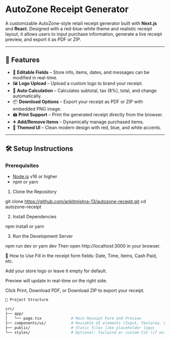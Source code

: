 # AutoZone Receipt Generator

A customizable AutoZone-style retail receipt generator built with **Next.js** and **React**. Designed with a red-blue-white theme and realistic receipt layout, it allows users to input purchase information, generate a live receipt preview, and export it as PDF or ZIP.

---

## 🚀 Features

- 🔧 **Editable Fields** – Store info, items, dates, and messages can be modified in real-time.
- 🖼️ **Logo Upload** – Upload a custom logo to brand your receipt.
- 🧾 **Auto Calculation** – Calculates subtotal, tax (8%), total, and change automatically.
- 📦 **Download Options** – Export your receipt as PDF or ZIP with embedded PNG image.
- 🖨️ **Print Support** – Print the generated receipt directly from the browser.
- ➕ **Add/Remove Items** – Dynamically manage purchased items.
- 🎨 **Themed UI** – Clean modern design with red, blue, and white accents.

---

## 🛠 Setup Instructions

### Prerequisites

- [Node.js](https://nodejs.org/) v16 or higher
- npm or yarn

1. Clone the Repository

git clone https://github.com/ankitmishra-13/autozone-receipt.git
cd autozone-receipt

2. Install Dependencies

npm install
 or
yarn

3. Run the Development Server

npm run dev
 or
yarn dev
Then open http://localhost:3000 in your browser.

🧪 How to Use
Fill in the receipt form fields: Date, Time, Items, Cash Paid, etc.

Add your store logo or leave it empty for default.

Preview will update in real-time on the right side.

Click Print, Download PDF, or Download ZIP to export your receipt.

```bash
📂 Project Structure

src/
├── app/
│   └── page.tsx             # Main Receipt Form and Preview
├── components/ui/           # Reusable UI elements (Input, Textarea, Button, etc.)
├── public/                  # Static files like placeholder logos
└── styles/                  # Optional: Tailwind or custom CSS (if extended)
